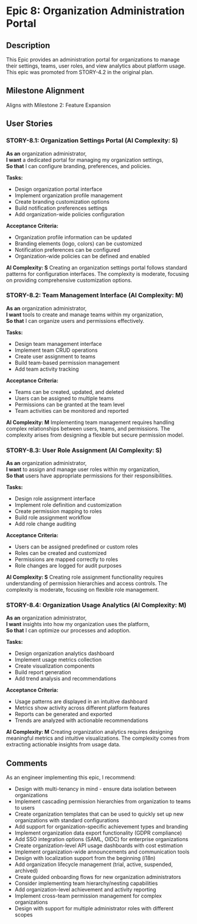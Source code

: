 # Epic 8: Organization Administration Portal

## Description

This Epic provides an administration portal for organizations to manage their settings, teams, user roles, and view analytics about platform usage. This epic was promoted from STORY-4.2 in the original plan.

## Milestone Alignment

Aligns with Milestone 2: Feature Expansion

## User Stories

### STORY-8.1: Organization Settings Portal (AI Complexity: **S**)

**As an** organization administrator,  
**I want** a dedicated portal for managing my organization settings,  
**So that** I can configure branding, preferences, and policies.

**Tasks:**

- Design organization portal interface
- Implement organization profile management
- Create branding customization options
- Build notification preferences settings
- Add organization-wide policies configuration

**Acceptance Criteria:**

- Organization profile information can be updated
- Branding elements (logo, colors) can be customized
- Notification preferences can be configured
- Organization-wide policies can be defined and enabled

**AI Complexity: S**
Creating an organization settings portal follows standard patterns for configuration interfaces. The complexity is moderate, focusing on providing comprehensive customization options.

### STORY-8.2: Team Management Interface (AI Complexity: **M**)

**As an** organization administrator,  
**I want** tools to create and manage teams within my organization,  
**So that** I can organize users and permissions effectively.

**Tasks:**

- Design team management interface
- Implement team CRUD operations
- Create user assignment to teams
- Build team-based permission management
- Add team activity tracking

**Acceptance Criteria:**

- Teams can be created, updated, and deleted
- Users can be assigned to multiple teams
- Permissions can be granted at the team level
- Team activities can be monitored and reported

**AI Complexity: M**
Implementing team management requires handling complex relationships between users, teams, and permissions. The complexity arises from designing a flexible but secure permission model.

### STORY-8.3: User Role Assignment (AI Complexity: **S**)

**As an** organization administrator,  
**I want** to assign and manage user roles within my organization,  
**So that** users have appropriate permissions for their responsibilities.

**Tasks:**

- Design role assignment interface
- Implement role definition and customization
- Create permission mapping to roles
- Build role assignment workflow
- Add role change auditing

**Acceptance Criteria:**

- Users can be assigned predefined or custom roles
- Roles can be created and customized
- Permissions are mapped correctly to roles
- Role changes are logged for audit purposes

**AI Complexity: S**
Creating role assignment functionality requires understanding of permission hierarchies and access controls. The complexity is moderate, focusing on flexible role management.

### STORY-8.4: Organization Usage Analytics (AI Complexity: **M**)

**As an** organization administrator,  
**I want** insights into how my organization uses the platform,  
**So that** I can optimize our processes and adoption.

**Tasks:**

- Design organization analytics dashboard
- Implement usage metrics collection
- Create visualization components
- Build report generation
- Add trend analysis and recommendations

**Acceptance Criteria:**

- Usage patterns are displayed in an intuitive dashboard
- Metrics show activity across different platform features
- Reports can be generated and exported
- Trends are analyzed with actionable recommendations

**AI Complexity: M**
Creating organization analytics requires designing meaningful metrics and intuitive visualizations. The complexity comes from extracting actionable insights from usage data.

## Comments

As an engineer implementing this epic, I recommend:

- Design with multi-tenancy in mind - ensure data isolation between organizations
- Implement cascading permission hierarchies from organization to teams to users
- Create organization templates that can be used to quickly set up new organizations with standard configurations
- Add support for organization-specific achievement types and branding
- Implement organization data export functionality (GDPR compliance)
- Add SSO integration options (SAML, OIDC) for enterprise organizations
- Create organization-level API usage dashboards with cost estimation
- Implement organization-wide announcements and communication tools
- Design with localization support from the beginning (i18n)
- Add organization lifecycle management (trial, active, suspended, archived)
- Create guided onboarding flows for new organization administrators
- Consider implementing team hierarchy/nesting capabilities
- Add organization-level achievement and activity reporting
- Implement cross-team permission management for complex organizations
- Design with support for multiple administrator roles with different scopes
